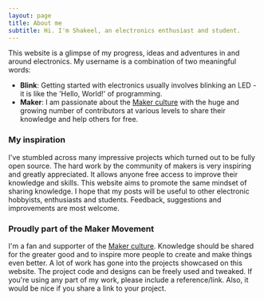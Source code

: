 ```yaml
---
layout: page
title: About me
subtitle: Hi. I'm Shakeel, an electronics enthusiast and student.
---
```


This website is a glimpse of my progress, ideas and adventures in and around electronics. My username is a combination of two meaningful words:
* **Blink**: Getting started with electronics usually involves blinking an LED - it is like the 'Hello, World!' of programming.  
* **Maker**: I am passionate about the [Maker culture](https://en.wikipedia.org/wiki/Maker_culture) with the huge and growing number of contributors at various levels to share their knowledge and help others for free.

### My inspiration
I've stumbled across many impressive projects which turned out to be fully open source. The hard work by the community of makers is very inspiring and greatly appreciated. It allows anyone free access to improve their knowledge and skills. This website aims to promote the same mindset of sharing knowledge. I hope that my posts will be useful to other electronic hobbyists, enthusiasts and students. Feedback, suggestions and improvements are most welcome.

### Proudly part of the Maker Movement
I'm a fan and supporter of the [Maker culture](https://en.wikipedia.org/wiki/Maker_culture). Knowledge should be shared for the greater good and to inspire more people to create and make things even better. A lot of work has gone into the projects showcased on this website. The project code and designs can be freely used and tweaked. If you're using any part of my work, please include a reference/link. Also, it would be nice if you share a link to your project.
